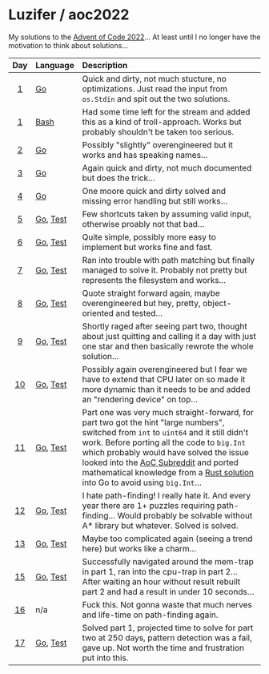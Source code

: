 # Luzifer / aoc2022

My solutions to the [Advent of Code 2022](https://adventofcode.com/2022)… At least until I no longer have the motivation to think about solutions…

| Day | Language | Description |
| :---: | :--- | :--- |
| [1](https://adventofcode.com/2022/day/1) | [Go](./day01/main.go) | Quick and dirty, not much stucture, no optimizations. Just read the input from `os.Stdin` and spit out the two solutions. |
| [1](https://adventofcode.com/2022/day/1) | [Bash](./day01/bash_solution.sh) | Had some time left for the stream and added this as a kind of troll-approach. Works but probably shouldn't be taken too serious. |
| [2](https://adventofcode.com/2022/day/2) | [Go](./day02/main.go) | Possibly "slightly" overengineered but it works and has speaking names… |
| [3](https://adventofcode.com/2022/day/3) | [Go](./day03/main.go) | Again quick and dirty, not much documented but does the trick… |
| [4](https://adventofcode.com/2022/day/4) | [Go](./day04/main.go) | One moore quick and dirty solved and missing error handling but still works… |
| [5](https://adventofcode.com/2022/day/5) | [Go](./day05/main.go), [Test](./day05/main_test.go) | Few shortcuts taken by assuming valid input, otherwise proably not that bad… |
| [6](https://adventofcode.com/2022/day/6) | [Go](./day06/main.go), [Test](./day06/main_test.go) | Quite simple, possibly more easy to implement but works fine and fast. |
| [7](https://adventofcode.com/2022/day/7) | [Go](./day07/main.go), [Test](./day07/main_test.go) | Ran into trouble with path matching but finally managed to solve it. Probably not pretty but represents the filesystem and works… |
| [8](https://adventofcode.com/2022/day/8) | [Go](./day08/main.go), [Test](./day08/main_test.go) | Quote straight forward again, maybe overengineered but hey, pretty, object-oriented and tested… |
| [9](https://adventofcode.com/2022/day/9) | [Go](./day09/main.go), [Test](./day09/main_test.go) | Shortly raged after seeing part two, thought about just quitting and calling it a day with just one star and then basically rewrote the whole solution… |
| [10](https://adventofcode.com/2022/day/10) | [Go](./day10/main.go), [Test](./day10/main_test.go) | Possibly again overengineered but I fear we have to extend that CPU later on so made it more dynamic than it needs to be and added an "rendering device" on top… |
| [11](https://adventofcode.com/2022/day/11) | [Go](./day11/main.go), [Test](./day11/main_test.go) | Part one was very much straight-forward, for part two got the hint "large numbers", switched from `int` to `uint64` and it still didn't work. Before porting all the code to `big.Int` which probably would have solved the issue looked into the [AoC Subreddit](https://www.reddit.com/r/adventofcode) and ported mathematical knowledge from a [Rust solution](https://www.reddit.com/r/adventofcode/comments/zifqmh/comment/izs6tz7/) into Go to avoid using `big.Int`… |
| [12](https://adventofcode.com/2022/day/12) | [Go](./day12/main.go), [Test](./day12/main_test.go) | I hate path-finding! I really hate it. And every year there are 1+ puzzles requiring path-finding… Would probably be solvable without A\* library but whatever. Solved is solved. |
| [13](https://adventofcode.com/2022/day/13) | [Go](./day13/main.go), [Test](./day13/main_test.go) | Maybe too complicated again (seeing a trend here) but works like a charm… |
| [15](https://adventofcode.com/2022/day/15) | [Go](./day15/main.go), [Test](./day15/main_test.go) | Successfully navigated around the mem-trap in part 1, ran into the cpu-trap in part 2… After waiting an hour without result rebuilt part 2 and had a result in under 10 seconds… |
| [16](https://adventofcode.com/2022/day/16) | n/a | Fuck this. Not gonna waste that much nerves and life-time on path-finding again. |
| [17](https://adventofcode.com/2022/day/17) | [Go](./day17/main.go), [Test](./day17/main_test.go) | Solved part 1, projected time to solve for part two at 250 days, pattern detection was a fail, gave up. Not worth the time and frustration put into this. |
